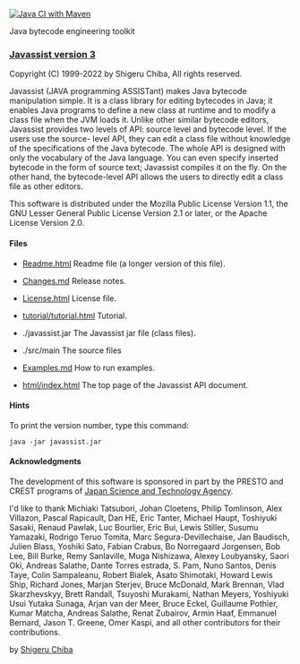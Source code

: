 [![Java CI with Maven](https://github.com/jboss-javassist/javassist/actions/workflows/maven.yml/badge.svg)](https://github.com/jboss-javassist/javassist/actions/workflows/maven.yml)

Java bytecode engineering toolkit
### [Javassist version 3](http://www.javassist.org)

Copyright (C) 1999-2022 by Shigeru Chiba, All rights reserved.

Javassist (JAVA programming ASSISTant) makes Java bytecode manipulation
simple. It is a class library for editing bytecodes in Java; it enables Java
programs to define a new class at runtime and to modify a class file when the
JVM loads it. Unlike other similar bytecode editors, Javassist provides two
levels of API: source level and bytecode level. If the users use the source-
level API, they can edit a class file without knowledge of the specifications
of the Java bytecode. The whole API is designed with only the vocabulary of
the Java language. You can even specify inserted bytecode in the form of
source text; Javassist compiles it on the fly. On the other hand, the
bytecode-level API allows the users to directly edit a class file as other
editors.

This software is distributed under the Mozilla Public License Version 1.1,
the GNU Lesser General Public License Version 2.1 or later, or
the Apache License Version 2.0.

#### Files

  * [Readme.html](Readme.html)
Readme file (a longer version of this file).

  * [Changes.md](Changes.md)
  Release notes.

  * [License.html](License.html)
License file.

  * [tutorial/tutorial.html](https://www.javassist.org/tutorial/tutorial.html)
Tutorial.

  * ./javassist.jar
The Javassist jar file (class files).

  * ./src/main
The source files

  * [Examples.md](Examples.md)
How to run examples.

  * [html/index.html](https://www.javassist.org/html/index.html)
The top page of the Javassist API document.

#### Hints

To print the version number, type this command:

```
java -jar javassist.jar
```

#### Acknowledgments

The development of this software is sponsored in part by the PRESTO
and CREST programs of [Japan
Science and Technology Agency](http://www.jst.go.jp/).

I'd like to thank Michiaki Tatsubori, Johan Cloetens,
Philip Tomlinson, Alex Villazon, Pascal Rapicault, Dan HE, Eric Tanter,
Michael Haupt, Toshiyuki Sasaki, Renaud Pawlak, Luc Bourlier,
Eric Bui, Lewis Stiller, Susumu Yamazaki, Rodrigo Teruo Tomita,
Marc Segura-Devillechaise, Jan Baudisch, Julien Blass, Yoshiki Sato,
Fabian Crabus, Bo Norregaard Jorgensen, Bob Lee, Bill Burke,
Remy Sanlaville, Muga Nishizawa, Alexey Loubyansky, Saori Oki,
Andreas Salathe, Dante Torres estrada, S. Pam, Nuno Santos,
Denis Taye, Colin Sampaleanu, Robert Bialek, Asato Shimotaki,
Howard Lewis Ship, Richard Jones, Marjan Sterjev,
Bruce McDonald, Mark Brennan, Vlad Skarzhevskyy,
Brett Randall, Tsuyoshi Murakami, Nathan Meyers, Yoshiyuki Usui
Yutaka Sunaga, Arjan van der Meer, Bruce Eckel, Guillaume Pothier,
Kumar Matcha, Andreas Salathe, Renat Zubairov, Armin Haaf,
Emmanuel Bernard, Jason T. Greene, Omer Kaspi,
and all other contributors for their contributions.

by [Shigeru Chiba](https://github.com/chibash)
